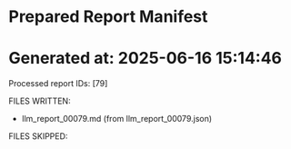 # Prepared Report Manifest
Generated at: 2025-06-16 15:14:46
=============================================
Processed report IDs: [79]

FILES WRITTEN:
- llm_report_00079.md            (from llm_report_00079.json)

FILES SKIPPED:

